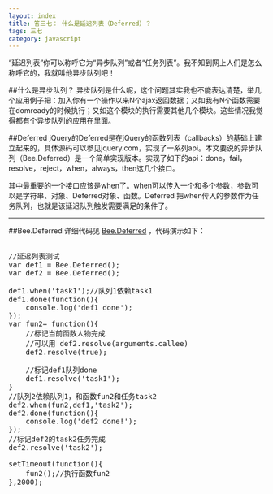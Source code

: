 ```yaml
---
layout: index
title: 答三七： 什么是延迟列表（Deferred）？ 
tags: 三七
category: javascript
---
```


“延迟列表”你可以称呼它为“异步队列”或者“任务列表”。我不知到网上人们是怎么称呼它的，我就叫他异步队列吧！

##什么是异步队列？
异步队列是什么呢，这个问题其实我也不能表达清楚，举几个应用例子把：加入你有一个操作以来N个ajax返回数据；又如我有N个函数需要在domready的时候执行；又如这个模块的执行需要其他几个模块。这些情况我觉得都有个异步队列的应用在里面。

##Deferred
jQuery的Deferred是在jQuery的函数列表（callbacks）的基础上建立起来的，具体源码可以参见jquery.com，实现了一系列api。本文要说的异步队列（Bee.Deferred）是一个简单实现版本。实现了如下的api：done，fail，resolve，reject，when，always，then这几个接口。

其中最重要的一个接口应该是when了。when可以传入一个和多个参数，参数可以是字符串、对象、Deferred对象、函数。Deferred 把when传入的参数作为任务队列，也就是该延迟队列触发需要满足的条件了。

---

##Bee.Deferred
详细代码见 [Bee.Deferred](http://github.com/CNEYE/Bee/Bee.js,'访问代码') ，代码演示如下：
<pre class="jscript"> 
//延迟列表测试
var def1 = Bee.Deferred();
var def2 = Bee.Deferred();
			
def1.when('task1');//队列1依赖task1
def1.done(function(){
	console.log('def1 done');
});
var fun2= function(){
	//标记当前函数人物完成
	//可以用 def2.resolve(arguments.callee)
	def2.resolve(true);
		
	//标记def1队列done
	def1.resolve('task1');
}
//队列2依赖队列1，和函数fun2和任务task2		
def2.when(fun2,def1,'task2');
def2.done(function(){
	console.log('def2 done!');
});
//标记def2的task2任务完成
def2.resolve('task2');
		
setTimeout(function(){
	fun2();//执行函数fun2
},2000);
</pre>

